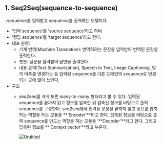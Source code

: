 ## 1. Seq2Seq(sequence-to-sequence)

: sequence를 입력받고 sequence를 출력하는 모델이다.

- ‘입력 sequence’를 ‘source sequence’라고 하며
- ‘정답 sequence’를 ‘target sequence’라고 한다.
- 대표 분야:
    - 기계 번역(Machine Translation): 번역하려는 문장을 입력받아 번역된 문장을 출력한다.
    - 챗봇: 질문을 입력받아 답변을 출력한다.
    - 내용 요약(Text Summarization), Speech to Text, Image Captioning, 말의 어투를 변경하는 등 입력된 sequence를 다른 도메인의 sequence로 변경되는 곳에 많이 쓰인다.
- 구조
    - seq2seq를 크게 보면 many-to-many 형태라고 볼 수 있다. 입력된 sequence를 끝까지 읽고 정보를 압축한 뒤 압축된 정보를 바탕으로 출력 sequence를 구성한다. seq2seq에서 입력된 문장을 끝까지 읽고 정보를 압축하는 역할을 하는 모듈을 **‘Encoder’**라고 한다. 압축된 정보를 바탕으로 출력 sequence를 만드는 역할을 하는 모듈을 ‘**Decoder’**라고 한다. 그리고 압축된 정보를 **‘Context vector’**라고 부른다.
        
        ![Untitled](https://prod-files-secure.s3.us-west-2.amazonaws.com/e9646d14-0b8c-4abd-9df4-53a13c656d3c/4e6f8812-29f1-4975-a656-e6059a37b07d/Untitled.png)
